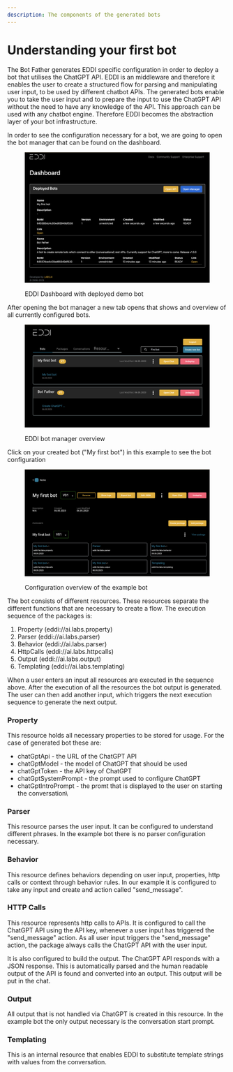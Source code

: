 ```yaml
---
description: The components of the generated bots
---
```


# Understanding your first bot

The Bot Father generates EDDI specific configuration in order to deploy a bot that utilises the ChatGPT API. EDDI is an middleware and therefore it enables the user to create a structured flow for parsing and manipulating user input, to be used by different chatbot APIs. The generated bots enable you to take the user input and to prepare the input to use the ChatGPT API without the need to have any knowledge of the API. This approach can be used with any chatbot engine. Therefore EDDI becomes the abstraction layer of your bot infrastructure.

In order to see the configuration necessary for a bot, we are going to open the bot manager that can be found on the dashboard.

<figure><img src="../.gitbook/assets/Screenshot 2023-05-06 at 06.26.52.png" alt=""><figcaption><p>EDDI Dashboard with deployed demo bot</p></figcaption></figure>

After opening the bot manager a new tab opens that shows and overview of all currently configured bots.

<figure><img src="../.gitbook/assets/Screenshot 2023-05-06 at 06.34.07.png" alt=""><figcaption><p>EDDI bot manager overview</p></figcaption></figure>

Click on your created bot ("My first bot") in this example to see the bot configuration

<figure><img src="../.gitbook/assets/Screenshot 2023-05-06 at 06.41.10.png" alt=""><figcaption><p>Configuration overview of the example bot</p></figcaption></figure>

The bot consists of different resources. These resources separate the different functions that are necessary to create a flow. The execution sequence of the packages is:

1. Property (eddi://ai.labs.property)
2. Parser (eddi://ai.labs.parser)
3. Behavior (eddi://ai.labs.parser)
4. HttpCalls (eddi://ai.labs.httpcalls)
5. Output (eddi://ai.labs.output)
6. Templating (eddi://ai.labs.templating)

When a user enters an input all resources are executed in the sequence above. After the execution of all the resources the bot output is generated. The user can then add another input, which triggers the next execution sequence to generate the next output.&#x20;

### Property

This resource holds all necessary properties to be stored for usage. For the case of generated bot these are:

* chatGptApi - the URL of the ChatGPT API
* chatGptModel - the model of ChatGPT that should be used
* chatGptToken - the API key of ChatGPT
* chatGptSystemPrompt - the prompt used to configure ChatGPT
* chatGptIntroPrompt - the promt that is displayed to the user on starting the conversation\


### Parser

This resource parses the user input. It can be configured to understand different phrases. In the example bot there is no parser configuration necessary.

### Behavior

This resource defines behaviors depending on user input, properties, http calls or context through behavior rules. In our example it is configured to take any input and create and action called "send\_message".&#x20;

### HTTP Calls

This resource represents http calls to APIs. It is configured to call the ChatGPT API using the API key, whenever a user input has triggered the "send\_message" action. As all user input triggers the "send\_message" action, the package always calls the ChatGPT API with the user input.

It is also configured to build the output. The ChatGPT API responds with a JSON response. This is automatically parsed and the human readable output of the API is found and converted into an output. This output will be put in the chat.

### Output

All output that is not handled via ChatGPT is created in this resource. In the example bot the only output necessary is the conversation start prompt.

### Templating

This is an internal resource that enables EDDI to substitute template strings with values from the conversation.
